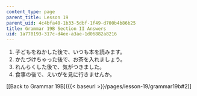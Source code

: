 ```yaml
---
content_type: page
parent_title: Lesson 19
parent_uid: 4c4bfa40-1b33-5dbf-1f49-d700b4b86b25
title: Grammar 19B Section II Answers
uid: 1a770193-317c-d4ee-a3ae-1d06882a8216
---
```


1.  子どもをねかした後で、いつも本を読みます。
2.  かたづけちゃった後で、お茶を入れましょう。
3.  れんらくした後で、気がつきました。
4.  食事の後で、えいがを見に行きませんか。

\[[Back to Grammar 19B]({{< baseurl >}}/pages/lesson-19/grammar19b#2)\]